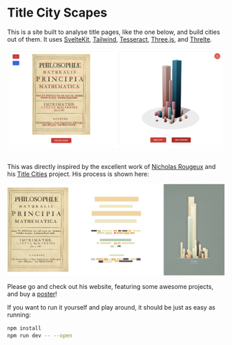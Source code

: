 <h1 class="font-medium leading-tight text-5xl mt-0 mb-2 text-red-600">Title City Scapes</h1>

<p>
    This is a site built to analyse title pages, like the one below, and build cities out of them. It uses <a href="https://kit.svelte.dev/">SvelteKit</a>, <a href="https://tailwindcss.com/">Tailwind</a>, <a href="https://tesseract.projectnaptha.com/">Tesseract</a>, <a href="https://threejs.org/">Three.js</a>, and <a href="https://threlte.xyz/docs/introduction">Threlte</a>.
</p>

<div class="p-5 grid grid-cols-2 gap-10 justify-items-center w-1/2 m-auto">
    <div class="border">
        <img src="https://raw.githubusercontent.com/FreddieRa/TitleCityScapes/main/static/images/ExamplePrincipia.png" class="p-10" alt="A title page of the work ">
    </div>
</div>


<br>
<p class="p-10">
    This was directly inspired by the excellent work of <a href="https://c82.net/" class="text-red-500">Nicholas Rougeux</a> and his <a href="https://c82.net/work/?id=385" class="text-red-500">Title Cities</a> project. His process is shown here:
</p>

<div>
    <img src="https://raw.githubusercontent.com/FreddieRa/TitleCityScapes/main/static/images/c82.png" class="p-20 pt-10" alt="A title page of the work ">
</div>

<p> 
    Please go and check out his website, featuring some awesome projects, and buy a <a href="https://www.zazzle.com/store/creativ82">poster</a>!
</p>

If you want to run it yourself and play around, it should be just as easy as running:
```bash
npm install
npm run dev -- --open
```